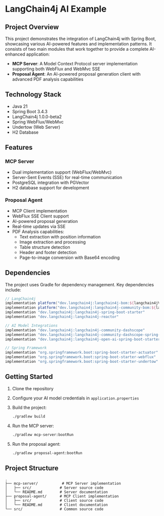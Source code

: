 # LangChain4j AI Example

## Project Overview

This project demonstrates the integration of LangChain4j with Spring Boot, showcasing various AI-powered features and implementation patterns. It consists of two main modules that work together to provide a complete AI-enhanced application:

- **MCP Server**: A Model Context Protocol server implementation supporting both WebFlux and WebMvc SSE
- **Proposal Agent**: An AI-powered proposal generation client with advanced PDF analysis capabilities

## Technology Stack

- Java 21
- Spring Boot 3.4.3
- LangChain4j 1.0.0-beta2
- Spring WebFlux/WebMvc
- Undertow (Web Server)
- H2 Database

## Features

### MCP Server

- Dual implementation support (WebFlux/WebMvc)
- Server-Sent Events (SSE) for real-time communication
- PostgreSQL integration with PGVector
- H2 database support for development

### Proposal Agent

- MCP Client implementation
- WebFlux SSE Client support
- AI-powered proposal generation
- Real-time updates via SSE
- PDF Analysis capabilities:
  - Text extraction with position information
  - Image extraction and processing
  - Table structure detection
  - Header and footer detection
  - Page-to-image conversion with Base64 encoding

## Dependencies

The project uses Gradle for dependency management. Key dependencies include:

```gradle
// LangChain4j
implementation platform("dev.langchain4j:langchain4j-bom:${langchain4jVersion}")
implementation platform("dev.langchain4j:langchain4j-community-bom:${langchain4jVersion}")
implementation "dev.langchain4j:langchain4j-spring-boot-starter"
implementation "dev.langchain4j:langchain4j-reactor"

// AI Model Integrations
implementation "dev.langchain4j:langchain4j-community-dashscope"
implementation "dev.langchain4j:langchain4j-community-dashscope-spring-boot-starter"
implementation "dev.langchain4j:langchain4j-open-ai-spring-boot-starter"

// Spring Framework
implementation "org.springframework.boot:spring-boot-starter-actuator"
implementation "org.springframework.boot:spring-boot-starter-webflux"
implementation "org.springframework.boot:spring-boot-starter-undertow"
```

## Getting Started

1. Clone the repository
2. Configure your AI model credentials in `application.properties`
3. Build the project:

   ```bash
   ./gradlew build
   ```

4. Run the MCP server:

   ```bash
   ./gradlew mcp-server:bootRun
   ```

5. Run the proposal agent:

   ```bash
   ./gradlew proposal-agent:bootRun
   ```

## Project Structure

```
.
├── mcp-server/           # MCP Server implementation
│   ├── src/             # Server source code
│   └── README.md        # Server documentation
├── proposal-agent/      # MCP Client implementation
│   ├── src/             # Client source code
│   └── README.md        # Client documentation
└── src/                 # Common source code
```
